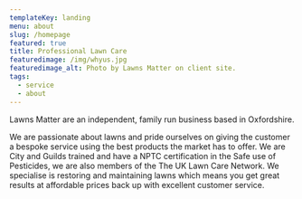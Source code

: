 ```yaml
---
templateKey: landing
menu: about
slug: /homepage
featured: true
title: Professional Lawn Care
featuredimage: /img/whyus.jpg
featuredimage_alt: Photo by Lawns Matter on client site.
tags:
  - service
  - about
---
```

Lawns Matter are an independent, family run business based in Oxfordshire.  

We are passionate about lawns and pride ourselves on giving the customer a bespoke service using the best products the market has to offer.
We are City and Guilds trained and have a NPTC certification in the Safe use of Pesticides, we are also members of the The UK Lawn Care Network. 
We specialise is restoring and maintaining lawns which means you get great results at affordable prices back up with excellent customer service. 
